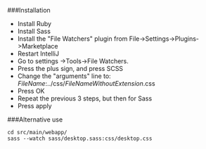 ###Installation
- Install Ruby
- Install Sass
- Install the "File Watchers" plugin from File->Settings->Plugins->Marketplace
- Restart IntelliJ
- Go to settings ->Tools->File Watchers.
- Press the plus sign, and press SCSS
- Change the "arguments" line to:
$FileName$:../css/$FileNameWithoutExtension$.css
- Press OK
- Repeat the previous 3 steps, but then for Sass
- Press apply

###Alternative use
```
cd src/main/webapp/
sass --watch sass/desktop.sass:css/desktop.css

